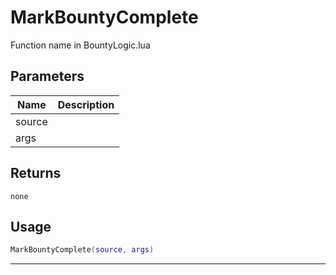 # MarkBountyComplete

Function name in BountyLogic.lua

## Parameters

| Name   | Description |
| ------ | ----------- |
| source |             |
| args   |             |

## Returns

`none`

## Usage

```lua
MarkBountyComplete(source, args)
```

---

